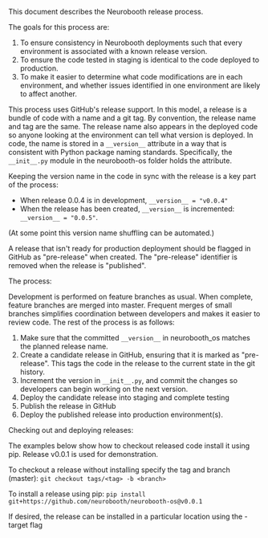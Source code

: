 
This document describes the Neurobooth release process.

The goals for this process are:
1. To ensure consistency in Neurobooth deployments such that every environment is associated with a known release version. 
2. To ensure the code tested in staging is identical to the code deployed to production.
3. To make it easier to determine what code modifications are in each environment, and whether issues identified in one environment are likely to affect another. 

This process uses GitHub's release support. In this model, a release is a bundle of code with a name and a git tag. By convention, the release name and tag are the same.
The release name also appears in the deployed code so anyone looking at the environment can tell what version is deployed. In code, the name is stored in a `__version__` attribute in a way that is consistent with Python package naming standards. 
Specifically, the `__init__.py` module in the neurobooth-os folder holds the attribute.  

Keeping the version name in the code in sync with the release is a key part of the process:
- When release 0.0.4 is in development, `__version__ = "v0.0.4"`
- When the release has been created, `__version__` is incremented: `__version__ = "0.0.5"`. 

(At some point this version name shuffling can be automated.)

A release that isn't ready for production deployment should be flagged in GitHub as "pre-release" when created. The "pre-release" identifier is removed when the release is "published".  

The process: 

Development is performed on feature branches as usual. When complete, feature branches are merged into master. Frequent merges of small branches simplifies coordination between developers and makes it easier to review code. The rest of the process is as follows:

1. Make sure that the committed `__version__` in neurobooth_os matches the planned release name.
4. Create a candidate release in GitHub, ensuring that it is marked as "pre-release". This tags the code in the release to the current state in the git history.
5. Increment the version in `__init__.py`, and commit the changes so developers can begin working on the next version.
6. Deploy the candidate release into staging and complete testing 
6. Publish the release in GitHub 
7. Deploy the published release into production environment(s). 
 
Checking out and deploying releases: 

The examples below show how to checkout released code install it using pip. Release v0.0.1 is used for demonstration. 

To checkout a release without installing specify the tag and branch (master):
	`git checkout tags/<tag> -b <branch>`

To install a release using pip: 
	`pip install git+https://github.com/neurobooth/neurobooth-os@v0.0.1`

If desired, the release can be installed in a particular location using the -target flag

